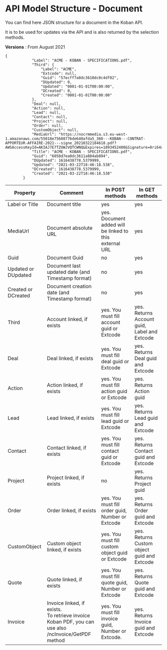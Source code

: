 # API Model Structure - Document

You can find here JSON structure for a document in the Koban API.

It is to be used for updates via the API and is also returned by the selection methods.

**Versions** : From August 2021

```
{
            "Label": "ACME - KOBAN - SPECIFICATIONS.pdf",
            "Third": {
                "Label": "ACME",
                "Extcode": null,
                "Guid": "57ecff7a0dc3610dc0c4df02",
                "DUpdated": 0,
                "Updated": "0001-01-01T00:00:00",
                "DCreated": 0,
                "Created": "0001-01-01T00:00:00"
            },
            "Deal": null,
            "Action": null,
            "Lead": null,
            "Contact": null,
            "Project": null,
            "Order": null,
            "CustomObject": null,
            "MediaUrl": "https://nocrmmedia.s3.eu-west-1.amazonaws.com/55018e75608776de640afda5_360---KOBAN---CONTRAT-APPORTEUR-AFFAIRE-2021---signe_20210322184618.pdf?AWSAccessKeyId=AKIAJ7E7TZUWJVQTCWNQ&Expires=1893452400&Signature=0ri64a6ms1xJAdmNEJrYVW0zGvo%3D",
            "Title": "ACME - KOBAN - SPECIFICATIONS.pdf",
            "Guid": "6058d7ea0dc3611a884ab894",
            "DUpdated": 1616438778.5379999,
            "Updated": "2021-03-22T18:46:18.538",
            "DCreated": 1616438778.5379999,
            "Created": "2021-03-22T18:46:18.538"
        }
```

| Property            | Comment                                                      | In POST methods                                         | In GET methods                               |
| ------------------- | ------------------------------------------------------------ | ------------------------------------------------------- | -------------------------------------------- |
| Label or Title      | Document title                                               | yes                                                     | yes                                          |
| MediaUrl            | Document absolute URL                                        | yes. Document added will be linked to this external URL | yes                                          |
| Guid                | Document Guid                                                | no                                                      | yes                                          |
| Updated or DUpdated | Document last updated date (and Timestamp format)            | no                                                      | yes                                          |
| Created or DCreated | Document creation date (and Timestamp format)                | no                                                      | yes                                          |
| Third               | Account linked, if exists                                    | yes. You must fill account guid or Extcode              | yes. Returns Account guid, Label and Extcode |
| Deal                | Deal linked, if exists                                       | yes. You must fill deal guid or Extcode                 | yes. Returns Deal guid and Extcode           |
| Action              | Action linked, if exists                                     | yes. You must fill action guid or Extcode               | yes. Returns Action guid                     |
| Lead                | Lead linked, if exists                                       | yes. You must fill lead guid or Extcode                 | yes. Returns Lead guid and Extcode           |
| Contact             | Contact linked, if exists                                    | yes. You must fill contact guid or Extcode              | yes. Returns Contact guid and Extcode        |
| Project             | Project linked, if exists                                    | no                                                      | yes. Returns Project guid                    |
| Order               | Order linked, if exists                                      | yes. You must fill order guid, Number or Extcode        | yes. Returns Order guid and Extcode          |
| CustomObject        | Custom object linked, if exists                              | yes. You must fill custom object guid or Extcode        | yes. Returns Custom object guid and Extcode  |
| Quote               | Quote linked, if exists                                      | yes. You must fill quote guid, Number or Extcode        | yes. Returns Quote guid and Extcode          |
| Invoice             | Invoice linked, if exists.<br />To retrieve invoice Koban PDF, you can use also /ncInvoice/GetPDF method | yes. You must fill invoice guid, Number or Extcode.     | yes. Returns Invoice guid and Extcode        |